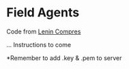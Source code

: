 # Field Agents

Code from [Lenin Compres](https://tisch.nyu.edu/about/directory/itp/63761512)

... Instructions to come

*Remember to add .key & .pem to server
